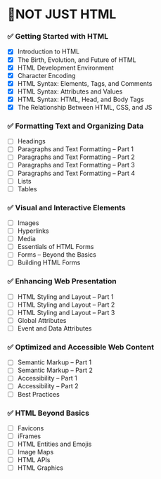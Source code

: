# 📘NOT JUST HTML

### ✅ Getting Started with HTML
- [x] Introduction to HTML
- [x] The Birth, Evolution, and Future of HTML
- [x] HTML Development Environment
- [x] Character Encoding
- [x] HTML Syntax: Elements, Tags, and Comments
- [x] HTML Syntax: Attributes and Values
- [x] HTML Syntax: HTML, Head, and Body Tags
- [x] The Relationship Between HTML, CSS, and JS

### ✅ Formatting Text and Organizing Data
- [ ] Headings  
- [ ] Paragraphs and Text Formatting – Part 1  
- [ ] Paragraphs and Text Formatting – Part 2  
- [ ] Paragraphs and Text Formatting – Part 3  
- [ ] Paragraphs and Text Formatting – Part 4  
- [ ] Lists  
- [ ] Tables  

### ✅ Visual and Interactive Elements
- [ ] Images  
- [ ] Hyperlinks  
- [ ] Media  
- [ ] Essentials of HTML Forms  
- [ ] Forms – Beyond the Basics  
- [ ] Building HTML Forms  

### ✅ Enhancing Web Presentation
- [ ] HTML Styling and Layout – Part 1  
- [ ] HTML Styling and Layout – Part 2  
- [ ] HTML Styling and Layout – Part 3  
- [ ] Global Attributes  
- [ ] Event and Data Attributes  

### ✅ Optimized and Accessible Web Content
- [ ] Semantic Markup – Part 1  
- [ ] Semantic Markup – Part 2  
- [ ] Accessibility – Part 1  
- [ ] Accessibility – Part 2  
- [ ] Best Practices  

### ✅ HTML Beyond Basics
- [ ] Favicons  
- [ ] iFrames  
- [ ] HTML Entities and Emojis  
- [ ] Image Maps  
- [ ] HTML APIs  
- [ ] HTML Graphics  

